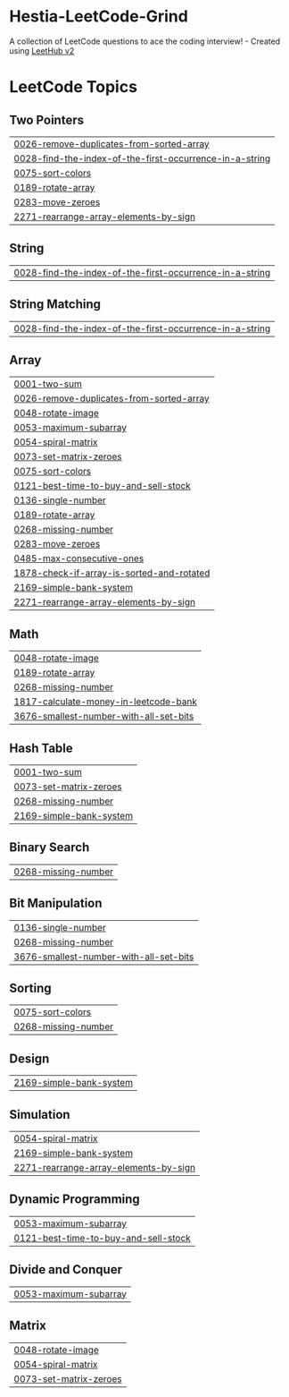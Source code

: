 # Hestia-LeetCode-Grind
A collection of LeetCode questions to ace the coding interview! - Created using [LeetHub v2](https://github.com/arunbhardwaj/LeetHub-2.0)

<!---LeetCode Topics Start-->
# LeetCode Topics
## Two Pointers
|  |
| ------- |
| [0026-remove-duplicates-from-sorted-array](https://github.com/Dev-Tuhin01/Hestia-LeetCode-Grind/tree/master/0026-remove-duplicates-from-sorted-array) |
| [0028-find-the-index-of-the-first-occurrence-in-a-string](https://github.com/Dev-Tuhin01/Hestia-LeetCode-Grind/tree/master/0028-find-the-index-of-the-first-occurrence-in-a-string) |
| [0075-sort-colors](https://github.com/Dev-Tuhin01/Hestia-LeetCode-Grind/tree/master/0075-sort-colors) |
| [0189-rotate-array](https://github.com/Dev-Tuhin01/Hestia-LeetCode-Grind/tree/master/0189-rotate-array) |
| [0283-move-zeroes](https://github.com/Dev-Tuhin01/Hestia-LeetCode-Grind/tree/master/0283-move-zeroes) |
| [2271-rearrange-array-elements-by-sign](https://github.com/Dev-Tuhin01/Hestia-LeetCode-Grind/tree/master/2271-rearrange-array-elements-by-sign) |
## String
|  |
| ------- |
| [0028-find-the-index-of-the-first-occurrence-in-a-string](https://github.com/Dev-Tuhin01/Hestia-LeetCode-Grind/tree/master/0028-find-the-index-of-the-first-occurrence-in-a-string) |
## String Matching
|  |
| ------- |
| [0028-find-the-index-of-the-first-occurrence-in-a-string](https://github.com/Dev-Tuhin01/Hestia-LeetCode-Grind/tree/master/0028-find-the-index-of-the-first-occurrence-in-a-string) |
## Array
|  |
| ------- |
| [0001-two-sum](https://github.com/Dev-Tuhin01/Hestia-LeetCode-Grind/tree/master/0001-two-sum) |
| [0026-remove-duplicates-from-sorted-array](https://github.com/Dev-Tuhin01/Hestia-LeetCode-Grind/tree/master/0026-remove-duplicates-from-sorted-array) |
| [0048-rotate-image](https://github.com/Dev-Tuhin01/Hestia-LeetCode-Grind/tree/master/0048-rotate-image) |
| [0053-maximum-subarray](https://github.com/Dev-Tuhin01/Hestia-LeetCode-Grind/tree/master/0053-maximum-subarray) |
| [0054-spiral-matrix](https://github.com/Dev-Tuhin01/Hestia-LeetCode-Grind/tree/master/0054-spiral-matrix) |
| [0073-set-matrix-zeroes](https://github.com/Dev-Tuhin01/Hestia-LeetCode-Grind/tree/master/0073-set-matrix-zeroes) |
| [0075-sort-colors](https://github.com/Dev-Tuhin01/Hestia-LeetCode-Grind/tree/master/0075-sort-colors) |
| [0121-best-time-to-buy-and-sell-stock](https://github.com/Dev-Tuhin01/Hestia-LeetCode-Grind/tree/master/0121-best-time-to-buy-and-sell-stock) |
| [0136-single-number](https://github.com/Dev-Tuhin01/Hestia-LeetCode-Grind/tree/master/0136-single-number) |
| [0189-rotate-array](https://github.com/Dev-Tuhin01/Hestia-LeetCode-Grind/tree/master/0189-rotate-array) |
| [0268-missing-number](https://github.com/Dev-Tuhin01/Hestia-LeetCode-Grind/tree/master/0268-missing-number) |
| [0283-move-zeroes](https://github.com/Dev-Tuhin01/Hestia-LeetCode-Grind/tree/master/0283-move-zeroes) |
| [0485-max-consecutive-ones](https://github.com/Dev-Tuhin01/Hestia-LeetCode-Grind/tree/master/0485-max-consecutive-ones) |
| [1878-check-if-array-is-sorted-and-rotated](https://github.com/Dev-Tuhin01/Hestia-LeetCode-Grind/tree/master/1878-check-if-array-is-sorted-and-rotated) |
| [2169-simple-bank-system](https://github.com/Dev-Tuhin01/Hestia-LeetCode-Grind/tree/master/2169-simple-bank-system) |
| [2271-rearrange-array-elements-by-sign](https://github.com/Dev-Tuhin01/Hestia-LeetCode-Grind/tree/master/2271-rearrange-array-elements-by-sign) |
## Math
|  |
| ------- |
| [0048-rotate-image](https://github.com/Dev-Tuhin01/Hestia-LeetCode-Grind/tree/master/0048-rotate-image) |
| [0189-rotate-array](https://github.com/Dev-Tuhin01/Hestia-LeetCode-Grind/tree/master/0189-rotate-array) |
| [0268-missing-number](https://github.com/Dev-Tuhin01/Hestia-LeetCode-Grind/tree/master/0268-missing-number) |
| [1817-calculate-money-in-leetcode-bank](https://github.com/Dev-Tuhin01/Hestia-LeetCode-Grind/tree/master/1817-calculate-money-in-leetcode-bank) |
| [3676-smallest-number-with-all-set-bits](https://github.com/Dev-Tuhin01/Hestia-LeetCode-Grind/tree/master/3676-smallest-number-with-all-set-bits) |
## Hash Table
|  |
| ------- |
| [0001-two-sum](https://github.com/Dev-Tuhin01/Hestia-LeetCode-Grind/tree/master/0001-two-sum) |
| [0073-set-matrix-zeroes](https://github.com/Dev-Tuhin01/Hestia-LeetCode-Grind/tree/master/0073-set-matrix-zeroes) |
| [0268-missing-number](https://github.com/Dev-Tuhin01/Hestia-LeetCode-Grind/tree/master/0268-missing-number) |
| [2169-simple-bank-system](https://github.com/Dev-Tuhin01/Hestia-LeetCode-Grind/tree/master/2169-simple-bank-system) |
## Binary Search
|  |
| ------- |
| [0268-missing-number](https://github.com/Dev-Tuhin01/Hestia-LeetCode-Grind/tree/master/0268-missing-number) |
## Bit Manipulation
|  |
| ------- |
| [0136-single-number](https://github.com/Dev-Tuhin01/Hestia-LeetCode-Grind/tree/master/0136-single-number) |
| [0268-missing-number](https://github.com/Dev-Tuhin01/Hestia-LeetCode-Grind/tree/master/0268-missing-number) |
| [3676-smallest-number-with-all-set-bits](https://github.com/Dev-Tuhin01/Hestia-LeetCode-Grind/tree/master/3676-smallest-number-with-all-set-bits) |
## Sorting
|  |
| ------- |
| [0075-sort-colors](https://github.com/Dev-Tuhin01/Hestia-LeetCode-Grind/tree/master/0075-sort-colors) |
| [0268-missing-number](https://github.com/Dev-Tuhin01/Hestia-LeetCode-Grind/tree/master/0268-missing-number) |
## Design
|  |
| ------- |
| [2169-simple-bank-system](https://github.com/Dev-Tuhin01/Hestia-LeetCode-Grind/tree/master/2169-simple-bank-system) |
## Simulation
|  |
| ------- |
| [0054-spiral-matrix](https://github.com/Dev-Tuhin01/Hestia-LeetCode-Grind/tree/master/0054-spiral-matrix) |
| [2169-simple-bank-system](https://github.com/Dev-Tuhin01/Hestia-LeetCode-Grind/tree/master/2169-simple-bank-system) |
| [2271-rearrange-array-elements-by-sign](https://github.com/Dev-Tuhin01/Hestia-LeetCode-Grind/tree/master/2271-rearrange-array-elements-by-sign) |
## Dynamic Programming
|  |
| ------- |
| [0053-maximum-subarray](https://github.com/Dev-Tuhin01/Hestia-LeetCode-Grind/tree/master/0053-maximum-subarray) |
| [0121-best-time-to-buy-and-sell-stock](https://github.com/Dev-Tuhin01/Hestia-LeetCode-Grind/tree/master/0121-best-time-to-buy-and-sell-stock) |
## Divide and Conquer
|  |
| ------- |
| [0053-maximum-subarray](https://github.com/Dev-Tuhin01/Hestia-LeetCode-Grind/tree/master/0053-maximum-subarray) |
## Matrix
|  |
| ------- |
| [0048-rotate-image](https://github.com/Dev-Tuhin01/Hestia-LeetCode-Grind/tree/master/0048-rotate-image) |
| [0054-spiral-matrix](https://github.com/Dev-Tuhin01/Hestia-LeetCode-Grind/tree/master/0054-spiral-matrix) |
| [0073-set-matrix-zeroes](https://github.com/Dev-Tuhin01/Hestia-LeetCode-Grind/tree/master/0073-set-matrix-zeroes) |
<!---LeetCode Topics End-->